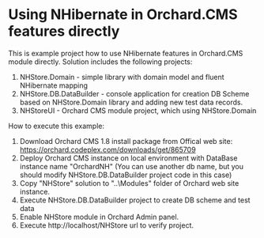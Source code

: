 Using NHibernate in Orchard.CMS features directly
=========

This is example project how to use NHibernate features in Orchard.CMS module directly. Solution includes the following projects:

1. NHStore.Domain - simple library with domain model and fluent NHibernate mapping
2. NHStore.DB.DataBuilder - console application for creation DB Scheme based on NHStore.Domain library and adding new test data records.
3. NHStoreUI - Orchard CMS module project, which using NHStore.Domain

How to execute this example:

1. Download Orchard CMS 1.8 install package from Offical web site: https://orchard.codeplex.com/downloads/get/865709
2. Deploy Orchard CMS instance on local environment with DataBase instance name "OrchardNH" (You can use another db name, but you should modify NHStore.DB.DataBuilder project code in this case)
3. Copy "NHStore" solution to "..\Modules" folder of Orchard web site instance.
4. Execute NHStore.DB.DataBuilder project to create DB scheme and test data
5. Enable NHStore module in Orchard Admin panel.
6. Execute http://localhost/NHStore url to verify project.
